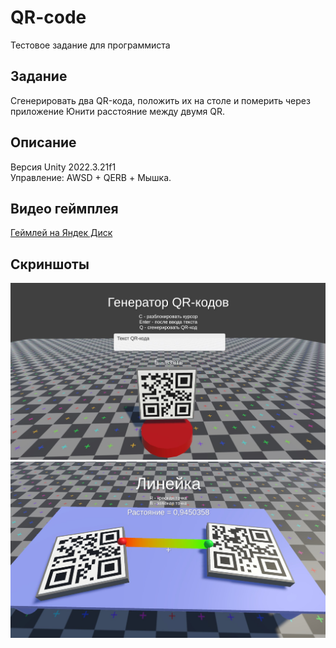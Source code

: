# QR-code  
Тестовое задание для программиста  
## Задание  
Сгенерировать два QR-кода, положить их на столе и померить через приложение Юнити расстояние между двумя QR.
## Описание  
Версия Unity 2022.3.21f1  
Управление: AWSD + QERB + Мышка.  
## Видео геймплея  
[Геймлей на Яндек Диск](https://disk.yandex.ru/i/risKxMNnswdj8g)  
## Скриншоты  
![Текст с описанием картинки](img_readme/img_1.jpg)  
![Текст с описанием картинки](img_readme/img_2.jpg)  